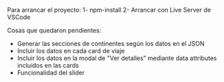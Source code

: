 Para arrancar el proyecto:
 1- npm-install
 2- Arrancar con Live Server de VSCode

 Cosas que quedaron pendientes:
 - Generar las secciones de continentes según los datos en el JSON
 - Incluir los datos en cada card de viaje
 - Incluir los datos en la modal de "Ver detalles" mediante data attributes incluidos en las cards
 - Funcionalidad del slider
